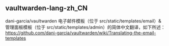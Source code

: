 ## vaultwarden-lang-zh_CN

dani-garcia/vaultwarden 电子邮件模板（位于 src/static/templates/email）& 管理面板模板（位于 src/static/templates/admin）的简体中文翻译，如下所述：https://github.com/dani-garcia/vaultwarden/wiki/Translating-the-email-templates
